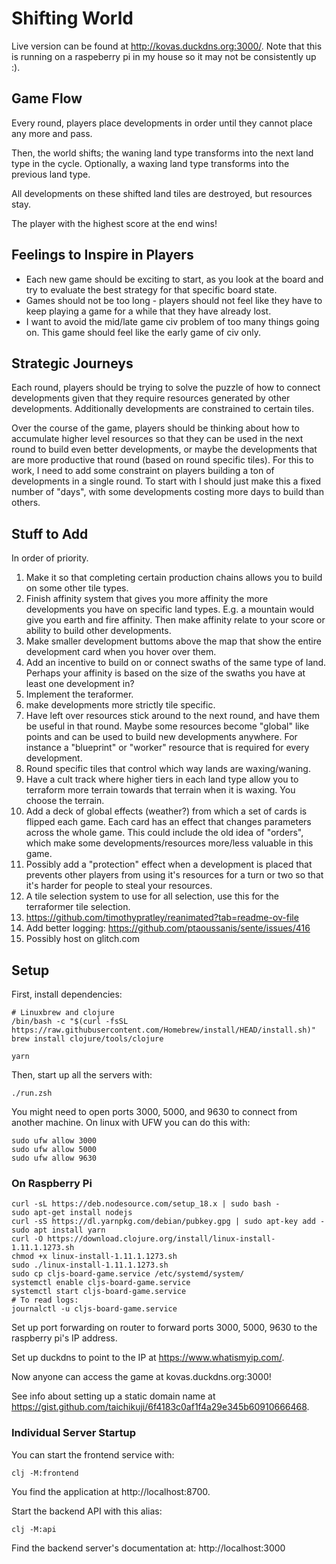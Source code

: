 # Shifting World

Live version can be found at http://kovas.duckdns.org:3000/.  Note that this
is running on a raspeberry pi in my house so it may not be consistently up :).

## Game Flow

Every round, players place developments in order until they cannot place any
more and pass.

Then, the world shifts; the waning land type transforms into the next land type
in the cycle.
Optionally, a waxing land type transforms into the previous land type.

All developments on these shifted land tiles are destroyed, but resources stay.

The player with the highest score at the end wins!

## Feelings to Inspire in Players

 - Each new game should be exciting to start, as you look at the board and try
   to evaluate the best strategy for that specific board state.
 - Games should not be too long - players should not feel like they have to keep
   playing a game for a while that they have already lost.
 - I want to avoid the mid/late game civ problem of too many things going on.
   This game should feel like the early game of civ only.

## Strategic Journeys

Each round, players should be trying to solve the puzzle of how to connect
developments given that they require resources generated by other developments.
Additionally developments are constrained to certain tiles.

Over the course of the game, players should be thinking about how to accumulate
higher level resources so that they can be used in the next round to build even
better developments, or maybe the developments that are more productive that
round (based on round specific tiles).
For this to work, I need to add some constraint on players building a ton of
developments in a single round.
To start with I should just make this a fixed number of "days", with some
developments costing more days to build than others.

## Stuff to Add

In order of priority.

1. Make it so that completing certain production chains allows you to build on
   some other tile types.
1. Finish affinity system that gives you more affinity the more developments you
   have on specific land types.
   E.g.
   a mountain would give you earth and fire affinity.
   Then make affinity relate to your score or ability to build other
   developments.
1. Make smaller development buttoms above the map that show the entire
   development card when you hover over them.
1. Add an incentive to build on or connect swaths of the same type of land.
   Perhaps your affinity is based on the size of the swaths you have at least one
   development in?
1. Implement the teraformer.
1. make developments more strictly tile specific.
1. Have left over resources stick around to the next round, and have them be
   useful in that round.
   Maybe some resources become "global" like points and can be used to build new
   developments anywhere.
   For instance a "blueprint" or "worker" resource that is required for every
   development.
1. Round specific tiles that control which way lands are waxing/waning.
1. Have a cult track where higher tiers in each land type allow you to terraform
   more terrain towards that terrain when it is waxing.
   You choose the terrain.
1. Add a deck of global effects (weather?) from which a set of cards is flipped
   each game.
   Each card has an effect that changes parameters across the whole game.
   This could include the old idea of "orders", which make some
   developments/resources more/less valuable in this game.
1. Possibly add a "protection" effect when a development is placed that prevents
   other players from using it's resources for a turn or two so that it's harder
   for people to steal your resources.
1. A tile selection system to use for all selection, use this for the
   terraformer tile selection.
1. https://github.com/timothypratley/reanimated?tab=readme-ov-file
1. Add better logging: https://github.com/ptaoussanis/sente/issues/416
1. Possibly host on glitch.com

## Setup

First, install dependencies:

    # Linuxbrew and clojure
    /bin/bash -c "$(curl -fsSL https://raw.githubusercontent.com/Homebrew/install/HEAD/install.sh)"
    brew install clojure/tools/clojure

    yarn

Then, start up all the servers with:

    ./run.zsh

You might need to open ports 3000, 5000, and 9630 to connect from another
machine.
On linux with UFW you can do this with:

```
sudo ufw allow 3000
sudo ufw allow 5000
sudo ufw allow 9630
```

### On Raspberry Pi

```
curl -sL https://deb.nodesource.com/setup_18.x | sudo bash -
sudo apt-get install nodejs
curl -sS https://dl.yarnpkg.com/debian/pubkey.gpg | sudo apt-key add -
sudo apt install yarn
curl -O https://download.clojure.org/install/linux-install-1.11.1.1273.sh
chmod +x linux-install-1.11.1.1273.sh
sudo ./linux-install-1.11.1.1273.sh
sudo cp cljs-board-game.service /etc/systemd/system/
systemctl enable cljs-board-game.service
systemctl start cljs-board-game.service
# To read logs:
journalctl -u cljs-board-game.service
```

Set up port forwarding on router to forward ports 3000, 5000, 9630 to the
raspberry pi's IP address.

Set up duckdns to point to the IP at https://www.whatismyip.com/.

Now anyone can access the game at kovas.duckdns.org:3000!

See info about setting up a static domain name at
https://gist.github.com/taichikuji/6f4183c0af1f4a29e345b60910666468.

### Individual Server Startup

You can start the frontend service with:

    clj -M:frontend

You find the application at http://localhost:8700.

Start the backend API with this alias:

    clj -M:api

Find the backend server's documentation at: http://localhost:3000
